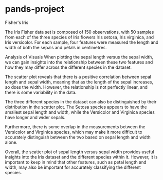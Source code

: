# pands-project

Fisher's Iris

The Iris Fisher data set is composed of 150 observations, with 50 samples from each of the three species of Iris flowers
Iris setosa, Iris virginica, and Iris versicolor. For each sample, four features were measured the length and width of both the sepals and petals in centimetres.

Analysis of Visuals
When plotting the sepal length versus the sepal width, we can gain insights into the relationship between these two features and how they may differ across the different species in the dataset.

The scatter plot reveals that there is a positive correlation between sepal length and sepal width, meaning that as the length of the sepal increases, so does the width. However, the relationship is not perfectly linear, and there is some variability in the data.

The three different species in the dataset can also be distinguished by their distribution in the scatter plot. The Setosa species appears to have the smallest sepal length and width, while the Versicolor and Virginica species have longer and wider sepals.

Furthermore, there is some overlap in the measurements between the Versicolor and Virginica species, which may make it more difficult to accurately distinguish between the two based on sepal length and width alone.

Overall, the scatter plot of sepal length versus sepal width provides useful insights into the Iris dataset and the different species within it. However, it is important to keep in mind that other features, such as petal length and width, may also be important for accurately classifying the different species.

